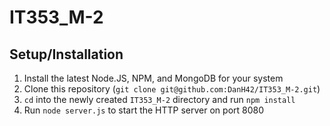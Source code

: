 IT353_M-2
=========

Setup/Installation
------------------

1. Install the latest Node.JS, NPM, and MongoDB for your system
2. Clone this repository (`git clone git@github.com:DanH42/IT353_M-2.git`)
3. `cd` into the newly created `IT353_M-2` directory and run `npm install`
4. Run `node server.js` to start the HTTP server on port 8080
